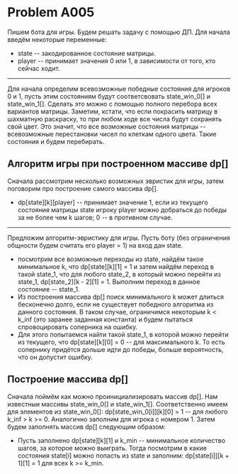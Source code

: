 # Problem A005
Пишем бота для игры. Будем решать задачу с помощью ДП. Для начала введём некоторые переменные:
  - state -- закодированное состояние матрицы.
  - player -- принимает значения 0 или 1, в зависимости от того, кто сейчас ходит.
---------------
 Для начала определим всевозможные победные состояния для игроков 0 и 1, пусть этим состояниям будут соответсвовать state_win_0[] и state_win_1[]. Сделать это можно с помощью полного перебора всех вариантов матрицы. Заметим, кстати, что если покрасить матрицу в шахматную раскраску, то при любом ходе все числа будут сохранять свой цвет. Это значит, что все возможные состояния матрицы -- всевозможные перестановки чисел по клеткам одного цвета. Такие состояния и будем перебирать.
## Алгоритм игры при построенном массиве dp[]
Сначала рассмотрим несколько возможных эвристик для игры, затем поговорим про построение самого массива dp[].
 - dp[state][k][player] -- принимает значение 1, если из текущего состояния матрицы state игроку player можно добраться до победы за не более чем k шагов; 0 -- в противном случае.
 ------------------------------
 Предложим алгоритм-эвристику для игры. Пусть боту (без ограничения общности будем считать его player = 1) на вход дан state.
 - посмотрим все возможные переходы из state, найдём такое минимальное k, что dp[state][k][1] = 1 и затем найдём переход в такой state_1, что для любого state_2, в который можно перейти из state_1, dp[state_2][k - 2][1] = 1. Выполним переход в данное состояние -- state_1. 
 - Из построения массива dp[] поиск минимального k может длиться бесконечно долго, если не существует победного алгоритма из данного состояния. В таком случае, ограничимся некоторым  k < k_inf (это заранее заданная константа) и будем пытаться спровоцировать соперника на ошибку.
 - Для этого попытаемся найти такой state_1, в которой можно перейти из текущего, что dp[state][k][0] = 0 -- для максимального k. То есть сопернику придётся дольше идти до победы, больше вероятность, что он допустит ошибку.
 ## Построение массива dp[]
 Сначала поймём как можно проинициализировать массив dp[]. Нам известныи массивы state_win_0[] и state_win_1[]. Соответственно имеем для элементов из state_win_0[]: dp[state_win_0[i]][k][0] = 1 -- для любого k_inf > k >= 0. Аналогично заполним для игрока с номером 1. Затем будем заполнять массив dp[] следующим образом:
 - Пусть заполнено dp[state][k][1] и k_min -- минимальное количество шагов, за которое можно выиграть. Тогда посмотрим в какие состояния state[i] можно попасть из state и заполним: dp[state[i]][k + 1][1] = 1 для всех k >= k_min.
 
